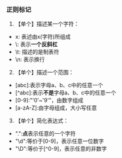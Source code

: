 ### 正则标记

1. 【单个】描述某一个字符：
  - x: 表述由x(字符)所组成
  - \\: 表示**一个反斜杠**
  - \t: 描述的是制表符
  - \n: 表示换行
2. 【单个】描述一个范围：
  - \[abc\]:表示字母a、b、c中的任意一个
  - \[^abc\]:表示**不是**字母a、b、c中的任意一个
  - \[0-9\]:"'0'~'9'"，由数字组成
  - \[a-zA-Z\]:由字母组成，大小写任意
3. 【单个】简化表达式：
  - ".":**点**表示任意的一个字符
  - "\d":等价于[0-9]，表示任意一位数字
  - "\D":等价于[^0-9]，表示任意的非数字
